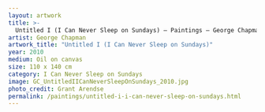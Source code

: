```yaml
---
layout: artwork
title: >-
  Untitled I (I Can Never Sleep on Sundays) — Paintings — George Chapman
artist: George Chapman
artwork_title: "Untitled I (I Can Never Sleep on Sundays)"
year: 2010
medium: Oil on canvas
size: 110 x 140 cm
category: I Can Never Sleep on Sundays
image: GC_UntitledIICanNeverSleepOnSundays_2010.jpg
photo_credit: Grant Arendse
permalink: /paintings/untitled-i-i-can-never-sleep-on-sundays.html
---
```

